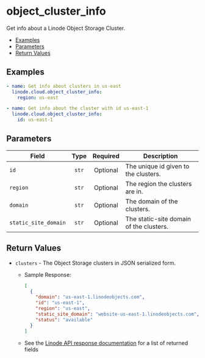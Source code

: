 # object_cluster_info

Get info about a Linode Object Storage Cluster.


- [Examples](#examples)
- [Parameters](#parameters)
- [Return Values](#return-values)

## Examples

```yaml
- name: Get info about clusters in us-east
  linode.cloud.object_cluster_info:
    region: us-east
```

```yaml
- name: Get info about the cluster with id us-east-1
  linode.cloud.object_cluster_info:
    id: us-east-1
```










## Parameters

| Field     | Type | Required | Description                                                                  |
|-----------|------|----------|------------------------------------------------------------------------------|
| `id` | <center>`str`</center> | <center>Optional</center> | The unique id given to the clusters.   |
| `region` | <center>`str`</center> | <center>Optional</center> | The region the clusters are in.   |
| `domain` | <center>`str`</center> | <center>Optional</center> | The domain of the clusters.   |
| `static_site_domain` | <center>`str`</center> | <center>Optional</center> | The static-site domain of the clusters.   |






## Return Values

- `clusters` - The Object Storage clusters in JSON serialized form.

    - Sample Response:
        ```json
        [
          {
            "domain": "us-east-1.linodeobjects.com",
            "id": "us-east-1",
            "region": "us-east",
            "static_site_domain": "website-us-east-1.linodeobjects.com",
            "status": "available"
          }
        ]
        ```
    - See the [Linode API response documentation](https://www.linode.com/docs/api/object-storage/#cluster-view__responses) for a list of returned fields


